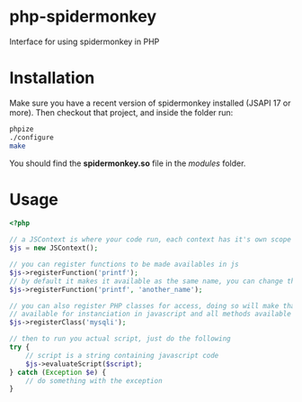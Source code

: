 php-spidermonkey
================

Interface for using spidermonkey in PHP

Installation
============

Make sure you have a recent version of spidermonkey installed (JSAPI 17 or more).
Then checkout that project, and inside the folder run:

```sh
phpize
./configure
make
```

You should find the **spidermonkey.so** file in the *modules* folder.

Usage
=====

```php
<?php

// a JSContext is where your code run, each context has it's own scope
$js = new JSContext();

// you can register functions to be made availables in js
$js->registerFunction('printf');
// by default it makes it available as the same name, you can change that by doing
$js->registerFunction('printf', 'another_name');

// you can also register PHP classes for access, doing so will make that class
// available for instanciation in javascript and all methods available
$js->registerClass('mysqli');

// then to run you actual script, just do the following
try {
    // script is a string containing javascript code
    $js->evaluateScript($script);
} catch (Exception $e) {
    // do something with the exception
}
```
